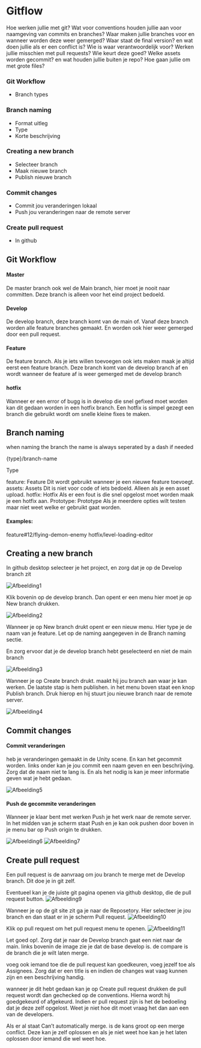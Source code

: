 # Gitflow

Hoe werken jullie met git? Wat voor conventions houden jullie aan voor naamgeving van commits en branches? Waar maken jullie branches voor en wanneer worden deze weer gemerged? Waar staat de final version? en wat doen jullie als er een conflict is? Wie is waar verantwoordelijk voor? Werken jullie misschien met pull requests? Wie keurt deze goed? Welke assets worden gecommit? en wat houden jullie buiten je repo? Hoe gaan jullie om met grote files?

### Git Workflow

* Branch types

### Branch naming

* Format uitleg
* Type
* Korte beschrijving

### Creating a new branch

* Selecteer branch
* Maak nieuwe branch
* Publish nieuwe branch

### Commit changes

* Commit jou veranderingen lokaal
* Push jou veranderingen naar de remote server

### Create pull request

* In github

## Git Workflow

#### Master

De master branch ook wel de Main branch, hier moet je nooit naar committen. Deze branch is alleen voor het eind project bedoeld.

#### Develop

De develop branch, deze branch komt van de main of. Vanaf deze branch worden alle feature branches gemaakt. En worden ook hier weer gemerged door een pull request.

#### Feature

De feature branch. Als je iets willen toevoegen ook iets maken maak je altijd eerst een feature branch. Deze branch komt van de develop branch af en wordt wanneer de feature af is weer gemerged met de develop branch

#### hotfix

Wanneer er een error of bugg is in develop die snel gefixed moet worden kan dit gedaan worden in een hotfix branch. Een hotfix is simpel gezegt een branch die gebruikt wordt om snelle kleine fixes te maken.

## Branch naming

when naming the branch the name is always seperated by a dash if needed

{type}/branch-name

Type

feature: Feature Dit wordt gebruikt wanneer je een nieuwe feature toevoegt. assets: Assets Dit is niet voor code of iets bedoeld. Alleen als je een asset upload. hotfix: Hotfix Als er een fout is die snel opgelost moet worden maak je een hotfix aan. Prototype: Prototype Als je meerdere opties wilt testen maar niet weet welke er gebruikt gaat worden.

#### Examples:

feature#12/flying-demon-enemy hotfix/level-loading-editor

## Creating a new branch

In github desktop selecteer je het project, en zorg dat je op de Develop branch zit

![Afbeelding1](https://user-images.githubusercontent.com/53999981/218985253-2c0a6e2f-824f-4b18-8b7e-45cdafa9faa7.png)

Klik bovenin op de develop branch. Dan opent er een menu hier moet je op New branch drukken.

![Afbeelding2](https://user-images.githubusercontent.com/53999981/218985298-f451a2da-909d-42dc-a0e8-d7d124de501c.png)

Wanneer je op New branch drukt opent er een nieuw menu. Hier type je de naam van je feature. Let op de naming aangegeven in de Branch naming sectie.

En zorg ervoor dat je de develop branch hebt geselecteerd en niet de main branch

![Afbeelding3](https://user-images.githubusercontent.com/53999981/218985301-60225d11-c82d-45cd-84fa-11024f6dca13.png)

Wanneer je op Create branch drukt. maakt hij jou branch aan waar je kan werken. De laatste stap is hem publishen. in het menu boven staat een knop Publish branch. Druk hierop en hij stuurt jou nieuwe branch naar de remote server.

![Afbeelding4](https://user-images.githubusercontent.com/53999981/218985295-24379455-ee64-401e-88aa-2b125b4e4106.png)

## Commit changes

#### Commit veranderingen

heb je veranderingen gemaakt in de Unity scene. En kan het gecommit worden. links onder kan je jou commit een naam geven en een beschrijving. Zorg dat de naam niet te lang is. En als het nodig is kan je meer informatie geven wat je hebt gedaan.

![Afbeelding5](https://user-images.githubusercontent.com/53999981/218985989-1af0fc1d-fb7a-403f-b6fa-1c84760ac92c.png)

#### Push de gecommite veranderingen

Wanneer je klaar bent met werken Push je het werk naar de remote server. In het midden van je scherm staat Push en je kan ook pushen door boven in je menu bar op Push origin te drukken.

![Afbeelding6](https://user-images.githubusercontent.com/53999981/218986078-221507e2-75a8-4ca2-9288-753059a00aff.png) ![Afbeelding7](https://user-images.githubusercontent.com/53999981/218986083-8b551224-7ab3-4ad4-b908-ed9d7071a028.png)

## Create pull request

Een pull request is de aanvraag om jou branch te merge met de Develop branch. Dit doe je in git zelf.

Eventueel kan je de juiste git pagina openen via github desktop, die de pull request button. ![Afbeelding9](https://user-images.githubusercontent.com/53999981/218986310-f0cfe617-32b9-4014-a5b9-612f26178151.png)

Wanneer je op de git site zit ga je naar de Reposetory. Hier selecteer je jou branch en dan staat er in je scherm Pull request. ![Afbeelding10](https://user-images.githubusercontent.com/53999981/218986312-958effd1-9185-4a9a-8852-58d3911ac647.png)

Klik op pull request om het pull request menu te openen. ![Afbeelding11](https://user-images.githubusercontent.com/53999981/218986316-ee5da55d-d371-4b12-b6b0-f3617498bd5f.png)

Let goed op!. Zorg dat je naar de Develop branch gaat een niet naar de main. links bovenin de image zie je dat de base develop is. de compare is de branch die je wilt laten merge.

voeg ook iemand toe die de pull request kan goedkeuren, voeg jezelf toe als Assignees. Zorg dat er een title is en indien de changes wat vaag kunnen zijn en een beschrijving handig.

wanneer je dit hebt gedaan kan je op Create pull request drukken de pull request wordt dan gechecked op de conventions. Hierna wordt hij goedgekeurd of afgekeurd. Indien er pull request zijn is het de bedoeling dat je deze zelf opgelost. Weet je niet hoe dit moet vraag het dan aan een van de developers.

Als er al staat Can’t automatically merge. is de kans groot op een merge conflict. Deze kan je zelf oplossen en als je niet weet hoe kan je het laten oplossen door iemand die wel weet hoe.
